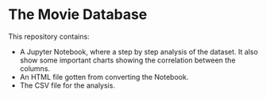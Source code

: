 # The Movie Database
This repository contains:
- A Jupyter Notebook, where a step by step analysis of the dataset. It also show some important charts showing the correlation between the columns.
- An HTML file gotten from converting the Notebook.
- The CSV file for the analysis.
